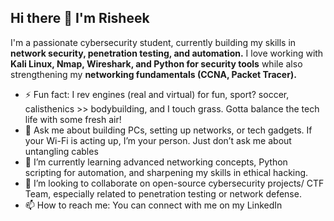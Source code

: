 ## Hi there 👋 I'm Risheek

I'm a passionate cybersecurity student, currently building my skills in **network security, penetration testing, and automation.** I love working with **Kali Linux, Nmap, Wireshark, and Python for security tools** while also strengthening my **networking fundamentals (CCNA, Packet Tracer).**

- ⚡ Fun fact: I rev engines (real and virtual) for fun, sport? soccer, calisthenics >> bodybuilding, and I touch grass. Gotta balance the tech life with some fresh air!
- 💬 Ask me about building PCs, setting up networks, or tech gadgets. If your Wi-Fi is acting up, I’m your person. Just don’t ask me about untangling cables
- 🌱 I’m currently learning advanced networking concepts, Python scripting for automation, and sharpening my skills in ethical hacking.
- 👯 I’m looking to collaborate on open-source cybersecurity projects/ CTF Team, especially related to penetration testing or network defense.
- 📫 How to reach me: You can connect with me on my LinkedIn
